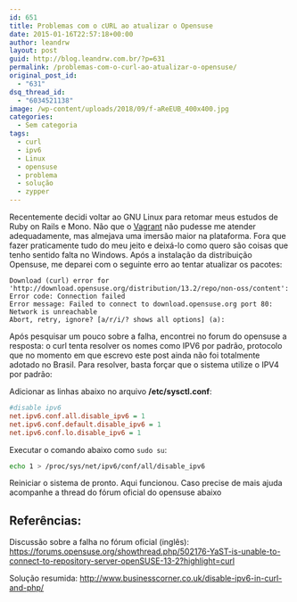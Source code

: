```yaml
---
id: 651
title: Problemas com o cURL ao atualizar o Opensuse
date: 2015-01-16T22:57:18+00:00
author: leandrw
layout: post
guid: http://blog.leandrw.com.br/?p=631
permalink: /problemas-com-o-curl-ao-atualizar-o-opensuse/
original_post_id:
  - "631"
dsq_thread_id:
  - "6034521138"
image: /wp-content/uploads/2018/09/f-aReEUB_400x400.jpg
categories:
  - Sem categoria
tags:
  - curl
  - ipv6
  - Linux
  - opensuse
  - problema
  - solução
  - zypper
---
```

Recentemente decidi voltar ao GNU Linux para retomar meus estudos de Ruby on Rails e Mono. Não que o <a href="https://www.vagrantup.com/" target="_blank" rel="noopener">Vagrant</a> não pudesse me atender adequadamente, mas almejava uma imersão maior na plataforma. Fora que fazer praticamente tudo do meu jeito e deixá-lo como quero são coisas que tenho sentido falta no Windows. Após a instalação da distribuição Opensuse, me deparei com o seguinte erro ao tentar atualizar os pacotes:
```
Download (curl) error for 'http://download.opensuse.org/distribution/13.2/repo/non-oss/content':
Error code: Connection failed
Error message: Failed to connect to download.opensuse.org port 80: Network is unreachable
Abort, retry, ignore? [a/r/i/? shows all options] (a):
```

Após pesquisar um pouco sobre a falha, encontrei no forum do opensuse a resposta: o curl tenta resolver os nomes como IPV6 por padrão, protocolo que no momento em que escrevo este post ainda não foi totalmente adotado no Brasil. Para resolver, basta forçar que o sistema utilize o IPV4 por padrão:

Adicionar as linhas abaixo no arquivo <strong>/etc/sysctl.conf</strong>:
```ini
#disable ipv6
net.ipv6.conf.all.disable_ipv6 = 1
net.ipv6.conf.default.disable_ipv6 = 1
net.ipv6.conf.lo.disable_ipv6 = 1
```

Executar o comando abaixo como <code>sudo su</code>:
```bash
echo 1 > /proc/sys/net/ipv6/conf/all/disable_ipv6
```

Reiniciar o sistema de pronto. Aqui funcionou. Caso precise de mais ajuda acompanhe a thread do fórum oficial do opensuse abaixo

<h2>Referências:</h2>
Discussão sobre a falha no fórum oficial (inglês):
<a href="https://forums.opensuse.org/showthread.php/502176-YaST-is-unable-to-connect-to-repository-server-openSUSE-13-2?highlight=curl" target="_blank" rel="noopener">https://forums.opensuse.org/showthread.php/502176-YaST-is-unable-to-connect-to-repository-server-openSUSE-13-2?highlight=curl</a>

Solução resumida:
<a href="http://www.businesscorner.co.uk/disable-ipv6-in-curl-and-php/" target="_blank" rel="noopener">http://www.businesscorner.co.uk/disable-ipv6-in-curl-and-php/</a>
